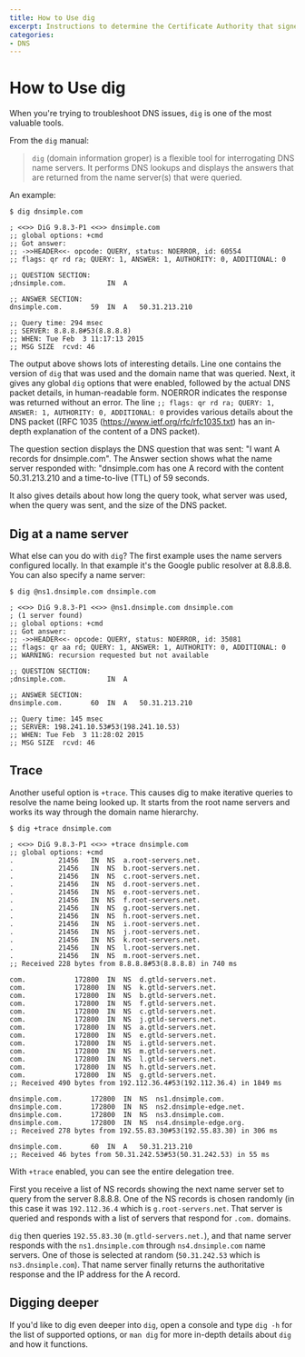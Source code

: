 ```yaml
---
title: How to Use dig
excerpt: Instructions to determine the Certificate Authority that signed an SSL certificate.
categories:
- DNS
---
```


# How to Use dig

When you're trying to troubleshoot DNS issues, `dig` is one of the most valuable tools.

From the `dig` manual:

> `dig` (domain information groper) is a flexible tool for interrogating DNS name servers. It performs DNS lookups and displays the answers that are returned from the name server(s) that were queried.

An example:

```
$ dig dnsimple.com

; <<>> DiG 9.8.3-P1 <<>> dnsimple.com
;; global options: +cmd
;; Got answer:
;; ->>HEADER<<- opcode: QUERY, status: NOERROR, id: 60554
;; flags: qr rd ra; QUERY: 1, ANSWER: 1, AUTHORITY: 0, ADDITIONAL: 0

;; QUESTION SECTION:
;dnsimple.com.			IN	A

;; ANSWER SECTION:
dnsimple.com.		59	IN	A	50.31.213.210

;; Query time: 294 msec
;; SERVER: 8.8.8.8#53(8.8.8.8)
;; WHEN: Tue Feb  3 11:17:13 2015
;; MSG SIZE  rcvd: 46
```

The output above shows lots of interesting details. Line one contains the version of `dig` that was used and the domain name that was queried. Next, it gives any global `dig` options that were enabled, followed by the actual DNS packet details, in human-readable form. NOERROR indicates the response was returned without an error. The line `;; flags: qr rd ra; QUERY: 1, ANSWER: 1, AUTHORITY: 0, ADDITIONAL: 0` provides various details about the DNS packet ([RFC 1035 (https://www.ietf.org/rfc/rfc1035.txt) has an in-depth explanation of the content of a DNS packet).

The question section displays the DNS question that was sent: "I want A records for dnsimple.com". The Answer section shows what the name server responded with: "dnsimple.com has one A record with the content 50.31.213.210 and a time-to-live (TTL) of 59 seconds.

It also gives details about how long the query took, what server was used, when the query was sent, and the size of the DNS packet.


## Dig at a name server

What else can you do with `dig`? The first example uses the name servers configured locally. In that example it's the Google public resolver at 8.8.8.8. You can also specify a name server:

```
$ dig @ns1.dnsimple.com dnsimple.com

; <<>> DiG 9.8.3-P1 <<>> @ns1.dnsimple.com dnsimple.com
; (1 server found)
;; global options: +cmd
;; Got answer:
;; ->>HEADER<<- opcode: QUERY, status: NOERROR, id: 35081
;; flags: qr aa rd; QUERY: 1, ANSWER: 1, AUTHORITY: 0, ADDITIONAL: 0
;; WARNING: recursion requested but not available

;; QUESTION SECTION:
;dnsimple.com.			IN	A

;; ANSWER SECTION:
dnsimple.com.		60	IN	A	50.31.213.210

;; Query time: 145 msec
;; SERVER: 198.241.10.53#53(198.241.10.53)
;; WHEN: Tue Feb  3 11:28:02 2015
;; MSG SIZE  rcvd: 46
```

## Trace

Another useful option is `+trace`. This causes dig to make iterative queries to resolve the name being looked up. It starts from the root name servers and works its way through the domain name hierarchy.

```
$ dig +trace dnsimple.com

; <<>> DiG 9.8.3-P1 <<>> +trace dnsimple.com
;; global options: +cmd
.			21456	IN	NS	a.root-servers.net.
.			21456	IN	NS	b.root-servers.net.
.			21456	IN	NS	c.root-servers.net.
.			21456	IN	NS	d.root-servers.net.
.			21456	IN	NS	e.root-servers.net.
.			21456	IN	NS	f.root-servers.net.
.			21456	IN	NS	g.root-servers.net.
.			21456	IN	NS	h.root-servers.net.
.			21456	IN	NS	i.root-servers.net.
.			21456	IN	NS	j.root-servers.net.
.			21456	IN	NS	k.root-servers.net.
.			21456	IN	NS	l.root-servers.net.
.			21456	IN	NS	m.root-servers.net.
;; Received 228 bytes from 8.8.8.8#53(8.8.8.8) in 740 ms

com.			172800	IN	NS	d.gtld-servers.net.
com.			172800	IN	NS	k.gtld-servers.net.
com.			172800	IN	NS	b.gtld-servers.net.
com.			172800	IN	NS	f.gtld-servers.net.
com.			172800	IN	NS	c.gtld-servers.net.
com.			172800	IN	NS	j.gtld-servers.net.
com.			172800	IN	NS	a.gtld-servers.net.
com.			172800	IN	NS	e.gtld-servers.net.
com.			172800	IN	NS	i.gtld-servers.net.
com.			172800	IN	NS	m.gtld-servers.net.
com.			172800	IN	NS	l.gtld-servers.net.
com.			172800	IN	NS	h.gtld-servers.net.
com.			172800	IN	NS	g.gtld-servers.net.
;; Received 490 bytes from 192.112.36.4#53(192.112.36.4) in 1849 ms

dnsimple.com.		172800	IN	NS	ns1.dnsimple.com.
dnsimple.com.		172800	IN	NS	ns2.dnsimple-edge.net.
dnsimple.com.		172800	IN	NS	ns3.dnsimple.com.
dnsimple.com.		172800	IN	NS	ns4.dnsimple-edge.org.
;; Received 278 bytes from 192.55.83.30#53(192.55.83.30) in 306 ms

dnsimple.com.		60	IN	A	50.31.213.210
;; Received 46 bytes from 50.31.242.53#53(50.31.242.53) in 55 ms
```

With `+trace` enabled, you can see the entire delegation tree.

First you receive a list of NS records showing the next name server set to query from the server 8.8.8.8. One of the NS records is chosen randomly (in this case it was `192.112.36.4` which is `g.root-servers.net`. That server is queried and responds with a list of servers that respond for `.com.` domains.

`dig` then queries `192.55.83.30` (`m.gtld-servers.net.`), and that name server responds with the `ns1.dnsimple.com` through `ns4.dnsimple.com` name servers. One of those is selected at random (`50.31.242.53` which is `ns3.dnsimple.com`). That name server finally returns the authoritative response and the IP address for the A record.


## Digging deeper

If you'd like to dig even deeper into `dig`, open a console and type `dig -h` for the list of supported options, or `man dig` for more in-depth details about `dig` and how it functions.
